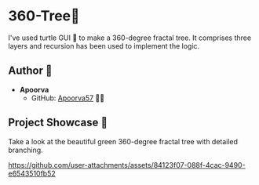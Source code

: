 # 360-Tree🌳

I've used turtle GUI 🐢 to make a 360-degree fractal tree. It comprises three layers and recursion has been used to implement the logic.

## Author 🎨

- **Apoorva**
  - GitHub: [Apoorva57](https://github.com/Apoorva57) 👾✨

## Project Showcase 🚀

Take a look at the beautiful green 360-degree fractal tree with detailed branching.

https://github.com/user-attachments/assets/84123f07-088f-4cac-9490-e6543510fb52
